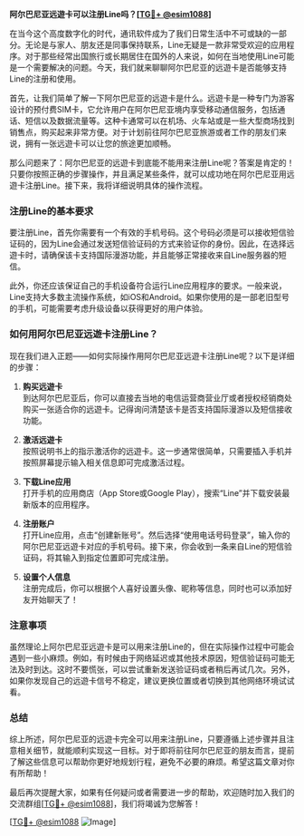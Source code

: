 **阿尔巴尼亚远遊卡可以注册Line吗？[[TG💪+ @esim1088](https://t.me/s/esim1088)]**

在当今这个高度数字化的时代，通讯软件成为了我们日常生活中不可或缺的一部分。无论是与家人、朋友还是同事保持联系，Line无疑是一款非常受欢迎的应用程序。对于那些经常出国旅行或长期居住在国外的人来说，如何在当地使用Line可能是一个需要解决的问题。今天，我们就来聊聊阿尔巴尼亚的远遊卡是否能够支持Line的注册和使用。

首先，让我们简单了解一下阿尔巴尼亚的远遊卡是什么。远遊卡是一种专门为游客设计的预付费SIM卡，它允许用户在阿尔巴尼亚境内享受移动通信服务，包括通话、短信以及数据流量等。这种卡通常可以在机场、火车站或是一些大型商场找到销售点，购买起来非常方便。对于计划前往阿尔巴尼亚旅游或者工作的朋友们来说，拥有一张远遊卡可以让您的旅途更加顺畅。

那么问题来了：阿尔巴尼亚的远遊卡到底能不能用来注册Line呢？答案是肯定的！只要你按照正确的步骤操作，并且满足某些条件，就可以成功地在阿尔巴尼亚用远遊卡注册Line。接下来，我将详细说明具体的操作流程。

### 注册Line的基本要求

要注册Line，首先你需要有一个有效的手机号码。这个号码必须是可以接收短信验证码的，因为Line会通过发送短信验证码的方式来验证你的身份。因此，在选择远遊卡时，请确保该卡支持国际漫游功能，并且能够正常接收来自Line服务器的短信。

此外，你还应该保证自己的手机设备符合运行Line应用程序的要求。一般来说，Line支持大多数主流操作系统，如iOS和Android。如果你使用的是一部老旧型号的手机，可能需要考虑升级设备以获得更好的用户体验。

### 如何用阿尔巴尼亚远遊卡注册Line？

现在我们进入正题——如何实际操作用阿尔巴尼亚远遊卡注册Line呢？以下是详细的步骤：

1. **购买远遊卡**  
   到达阿尔巴尼亚后，你可以直接去当地的电信运营商营业厅或者授权经销商处购买一张适合你的远遊卡。记得询问清楚该卡是否支持国际漫游以及短信接收功能。

2. **激活远遊卡**  
   按照说明书上的指示激活你的远遊卡。这一步通常很简单，只需要插入手机并按照屏幕提示输入相关信息即可完成激活过程。

3. **下载Line应用**  
   打开手机的应用商店（App Store或Google Play），搜索“Line”并下载安装最新版本的应用程序。

4. **注册账户**  
   打开Line应用，点击“创建新账号”。然后选择“使用电话号码登录”，输入你的阿尔巴尼亚远遊卡对应的手机号码。接下来，你会收到一条来自Line的短信验证码，将其输入到指定位置即可完成注册。

5. **设置个人信息**  
   注册完成后，你可以根据个人喜好设置头像、昵称等信息，同时也可以添加好友开始聊天了！

### 注意事项

虽然理论上阿尔巴尼亚远遊卡是可以用来注册Line的，但在实际操作过程中可能会遇到一些小麻烦。例如，有时候由于网络延迟或其他技术原因，短信验证码可能无法及时到达。这时不要慌张，可以尝试重新发送验证码或者稍后再试几次。另外，如果你发现自己的远遊卡信号不稳定，建议更换位置或者切换到其他网络环境试试看。

### 总结

综上所述，阿尔巴尼亚的远遊卡完全可以用来注册Line，只要遵循上述步骤并且注意相关细节，就能顺利实现这一目标。对于即将前往阿尔巴尼亚的朋友而言，提前了解这些信息可以帮助你更好地规划行程，避免不必要的麻烦。希望这篇文章对你有所帮助！

最后再次提醒大家，如果有任何疑问或者需要进一步的帮助，欢迎随时加入我们的交流群组[[TG💪+ @esim1088](https://t.me/s/esim1088)]，我们将竭诚为您解答！

[[TG💪+ @esim1088](https://t.me/s/esim1088) ![Image](https://i.postimg.cc/4NQfJmqS/Snipaste-2025-05-13-00-14-12.png)]